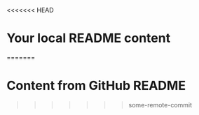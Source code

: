 <<<<<<< HEAD
# Your local README content
=======
# Content from GitHub README
>>>>>>> some-remote-commit
